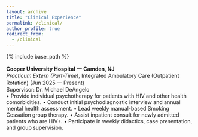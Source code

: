 ```yaml
---
layout: archive
title: "Clinical Experience"
permalink: /clinical/
author_profile: true
redirect_from:
  - /clinical
---
```


{% include base_path %}

**Cooper University Hospital** **一** **Camden, NJ** <br />
_Practicum Extern (Part-Time)_, Integrated Ambulatory Care (Outpatient Rotation) (Jun 2025 一 Present) <br />
Supervisor: Dr. Michael DeAngelo <br />
• Provide individual psychotherapy for patients with HIV and other health comorbidities.
•	Conduct initial psychodiagnostic interview and annual mental health assessment.
•	Lead weekly manual-based Smoking Cessation group therapy.
•	Assist inpatient consult for newly admitted patients who are HIV+.
•	Participate in weekly didactics, case presentation, and group supervision.
